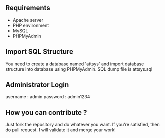## Requirements
- Apache server
- PHP environment
- MySQL
- PHPMyAdmin

## Import SQL Structure
You need to create a database named 'attsys' and import database structure into database using PHPMyAdmin. SQL dump file is attsys.sql

## Administrator Login
username : admin
password : admin1234

## How you can contribute ?
Just fork the repository and do whatever you want.
If you're satisfied, then do pull request. I will validate it and merge your work!